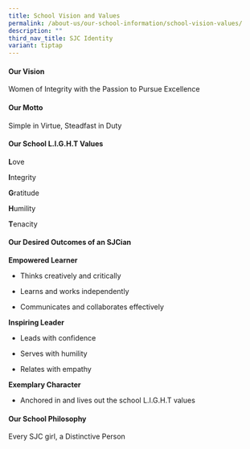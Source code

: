 ```yaml
---
title: School Vision and Values
permalink: /about-us/our-school-information/school-vision-values/
description: ""
third_nav_title: SJC Identity
variant: tiptap
---
```

<h4><strong>Our Vision</strong></h4>
<p>Women of Integrity with the Passion to Pursue Excellence</p>
<h4><strong>Our Motto</strong></h4>
<p>Simple in Virtue, Steadfast in Duty</p>
<h4><strong>Our School L.I.G.H.T Values</strong></h4>
<p><strong>L</strong>ove</p>
<p><strong>I</strong>ntegrity</p>
<p><strong>G</strong>ratitude</p>
<p><strong>H</strong>umility</p>
<p><strong>T</strong>enacity</p>
<h4><strong>Our Desired Outcomes of an SJCian</strong></h4>
<p><strong>Empowered Learner</strong>
</p>
<ul data-tight="true" class="tight">
<li>
<p>Thinks creatively and critically</p>
</li>
<li>
<p>Learns and works independently</p>
</li>
<li>
<p>Communicates and collaborates effectively</p>
<p></p>
</li>
</ul>
<p><strong>Inspiring Leader</strong>
</p>
<ul data-tight="true" class="tight">
<li>
<p>Leads with confidence</p>
</li>
<li>
<p>Serves with humility</p>
</li>
<li>
<p>Relates with empathy</p>
<p></p>
</li>
</ul>
<p><strong>Exemplary Character</strong>
</p>
<ul data-tight="true" class="tight">
<li>
<p>Anchored in and lives out the school L.I.G.H.T values</p>
</li>
</ul>
<h4><strong>Our School Philosophy</strong></h4>
<p>Every SJC girl, a Distinctive Person</p>